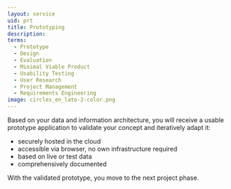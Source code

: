 ```yaml
---
layout: service
uid: prt 
title: Prototyping
description: 
terms: 
  - Prototype
  - Design
  - Evaluation
  - Minimal Viable Product
  - Usability Testing
  - User Research
  - Project Management
  - Requirements Engineering
image: circles_en_lato-2-color.png
--- 
```


Based on your data and information architecture, you will receive a usable prototype application to validate your concept and iteratively adapt it: 

- securely hosted in the cloud
- accessible via browser, no own infrastructure required
- based on live or test data
- comprehensively documented

With the validated prototype, you move to the next project phase. 
